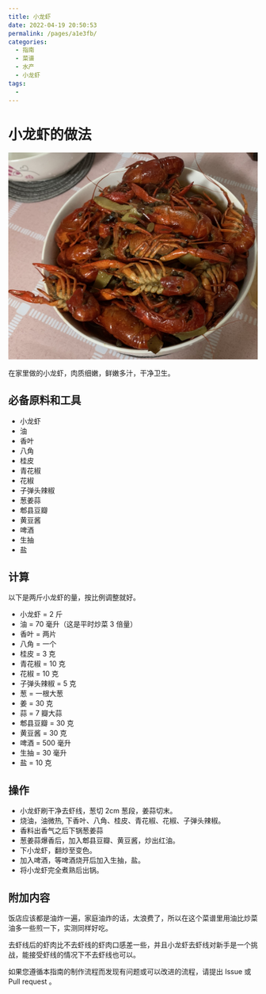 ```yaml
---
title: 小龙虾
date: 2022-04-19 20:50:53
permalink: /pages/a1e3fb/
categories:
  - 指南
  - 菜谱
  - 水产
  - 小龙虾
tags:
  - 
---
```

# 小龙虾的做法

![成品](/img/jpg/小龙虾-成品.jpg)

在家里做的小龙虾，肉质细嫩，鲜嫩多汁，干净卫生。

## 必备原料和工具

- 小龙虾
- 油
- 香叶
- 八角
- 桂皮
- 青花椒
- 花椒
- 子弹头辣椒
- 葱姜蒜
- 郫县豆瓣
- 黄豆酱
- 啤酒
- 生抽
- 盐

## 计算

以下是两斤小龙虾的量，按比例调整就好。

- 小龙虾 = 2 斤
- 油 = 70 毫升（这是平时炒菜 3 倍量）
- 香叶 = 两片
- 八角 = 一个
- 桂皮 = 3 克
- 青花椒 = 10 克
- 花椒 = 10 克
- 子弹头辣椒 = 5 克
- 葱 = 一根大葱
- 姜 = 30 克
- 蒜 = 7 瓣大蒜
- 郫县豆瓣 = 30 克
- 黄豆酱 = 30 克
- 啤酒 = 500 毫升
- 生抽 = 30 毫升
- 盐 = 10 克

## 操作

- 小龙虾刷干净去虾线，葱切 2cm 葱段，姜蒜切末。
- 烧油，油微热, 下香叶、八角、桂皮、青花椒、花椒、子弹头辣椒。
- 香料出香气之后下锅葱姜蒜
- 葱姜蒜爆香后，加入郫县豆瓣、黄豆酱，炒出红油。
- 下小龙虾，翻炒至变色。
- 加入啤酒，等啤酒烧开后加入生抽，盐。
- 将小龙虾完全煮熟后出锅。

## 附加内容

饭店应该都是油炸一遍，家庭油炸的话，太浪费了，所以在这个菜谱里用油比炒菜油多一些煎一下，实测同样好吃。

去虾线后的虾肉比不去虾线的虾肉口感差一些，并且小龙虾去虾线对新手是一个挑战，能接受虾线的情况下不去虾线也可以。

如果您遵循本指南的制作流程而发现有问题或可以改进的流程，请提出 Issue 或 Pull request 。
